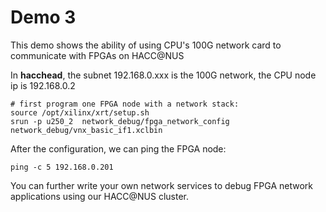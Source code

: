 # Demo 3


This demo shows the ability of using CPU's 100G network card to communicate with FPGAs on HACC@NUS


In __hacchead__, the subnet 192.168.0.xxx is the 100G network, the CPU node ip is 192.168.0.2

```
# first program one FPGA node with a network stack:
source /opt/xilinx/xrt/setup.sh
srun -p u250_2  network_debug/fpga_network_config  network_debug/vnx_basic_if1.xclbin
```

After the configuration, we can ping the FPGA node:
```
ping -c 5 192.168.0.201 
```


You can further write your own network services to debug FPGA network applications using our HACC@NUS cluster.
